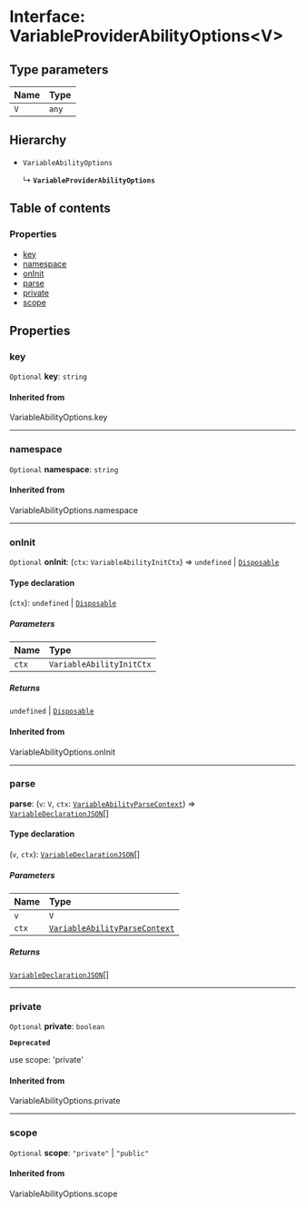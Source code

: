 # Interface: VariableProviderAbilityOptions\<V>

## Type parameters

| Name | Type |
| :------ | :------ |
| `V` | `any` |

## Hierarchy

* `VariableAbilityOptions`

  ↳ **`VariableProviderAbilityOptions`**

## Table of contents

### Properties

* [key](/auto-docs/editor/interfaces/VariableProviderAbilityOptions.md#key)
* [namespace](/auto-docs/editor/interfaces/VariableProviderAbilityOptions.md#namespace)
* [onInit](/auto-docs/editor/interfaces/VariableProviderAbilityOptions.md#oninit)
* [parse](/auto-docs/editor/interfaces/VariableProviderAbilityOptions.md#parse)
* [private](/auto-docs/editor/interfaces/VariableProviderAbilityOptions.md#private)
* [scope](/auto-docs/editor/interfaces/VariableProviderAbilityOptions.md#scope)

## Properties

### key

`Optional` **key**: `string`

#### Inherited from

VariableAbilityOptions.key

***

### namespace

`Optional` **namespace**: `string`

#### Inherited from

VariableAbilityOptions.namespace

***

### onInit

`Optional` **onInit**: (`ctx`: `VariableAbilityInitCtx`) => `undefined` | [`Disposable`](/auto-docs/editor/interfaces/Disposable-1.md)

#### Type declaration

(`ctx`): `undefined` | [`Disposable`](/auto-docs/editor/interfaces/Disposable-1.md)

##### Parameters

| Name | Type |
| :------ | :------ |
| `ctx` | `VariableAbilityInitCtx` |

##### Returns

`undefined` | [`Disposable`](/auto-docs/editor/interfaces/Disposable-1.md)

#### Inherited from

VariableAbilityOptions.onInit

***

### parse

**parse**: (`v`: `V`, `ctx`: [`VariableAbilityParseContext`](/auto-docs/editor/interfaces/VariableAbilityParseContext.md)) => [`VariableDeclarationJSON`](/auto-docs/editor/types/VariableDeclarationJSON.md)\[]

#### Type declaration

(`v`, `ctx`): [`VariableDeclarationJSON`](/auto-docs/editor/types/VariableDeclarationJSON.md)\[]

##### Parameters

| Name | Type |
| :------ | :------ |
| `v` | `V` |
| `ctx` | [`VariableAbilityParseContext`](/auto-docs/editor/interfaces/VariableAbilityParseContext.md) |

##### Returns

[`VariableDeclarationJSON`](/auto-docs/editor/types/VariableDeclarationJSON.md)\[]

***

### private

`Optional` **private**: `boolean`

**`Deprecated`**

use scope: 'private'

#### Inherited from

VariableAbilityOptions.private

***

### scope

`Optional` **scope**: `"private"` | `"public"`

#### Inherited from

VariableAbilityOptions.scope
